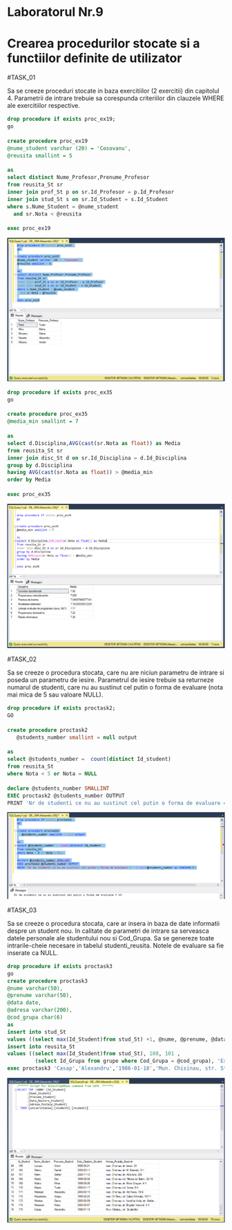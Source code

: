 # Laboratorul Nr.9
# Crearea procedurilor stocate si a functiilor definite de utilizator

#TASK_01

Sa se creeze proceduri stocate in baza exercitiilor (2 exercitii) din capitolul 4. Parametrii de intrare trebuie sa corespunda criteriilor din clauzele WHERE ale exercitiilor respective.

```SQL
drop procedure if exists proc_ex19;
go

create procedure proc_ex19
@nume_student varchar (20) = 'Cosovanu',
@reusita smallint = 5

as
select distinct Nume_Profesor,Prenume_Profesor
from reusita_St sr
inner join prof_St p on sr.Id_Profesor = p.Id_Profesor
inner join stud_St s on sr.Id_Student = s.Id_Student
where s.Nume_Student = @nume_student 
  and sr.Nota < @reusita

exec proc_ex19
```

![interogarea 1_1](Image1_1.PNG)

```SQL
drop procedure if exists proc_ex35
go

create procedure proc_ex35
@media_min smallint = 7

as
select d.Disciplina,AVG(cast(sr.Nota as float)) as Media
from reusita_St sr
inner join disc_St d on sr.Id_Disciplina = d.Id_Disciplina
group by d.Disciplina
having AVG(cast(sr.Nota as float)) > @media_min
order by Media

exec proc_ex35
```

![interogarea 1_2](Image1_2.PNG)

#TASK_02

Sa se creeze o procedura stocata, care nu are niciun parametru de intrare si poseda un parametru de iesire. Parametrul de iesire trebuie sa returneze numarul de studenti, care nu au sustinut cel putin o forma de evaluare (nota mai mica de 5 sau valoare NULL).

```SQL
drop procedure if exists proctask2;
GO

create procedure proctask2
   @students_number smallint = null output

as 
select @students_number =  count(distinct Id_student) 
from reusita_St
where Nota < 5 or Nota = NULL

declare @students_number SMALLINT
EXEC proctask2 @students_number OUTPUT
PRINT 'Nr de studenti ce nu au sustinut cel putin o forma de evaluare = ' + cast(@students_number as VARCHAR(3))
```

![interogarea 2](Image2.PNG)

#TASK_03

Sa se creeze o procedura stocata, care ar insera in baza de date informatii despre un student nou. In calitate de parametri de intrare sa serveasca datele personale ale studentului nou si Cod_Grupa. Sa se genereze toate intrarile-cheie necesare in tabelul studenti_reusita. Notele de evaluare sa fie inserate ca NULL.

```SQL
drop procedure if exists proctask3
go
create procedure proctask3
@nume varchar(50),
@prenume varchar(50),
@data date,
@adresa varchar(200),
@cod_grupa char(6)
as
insert into stud_St
values ((select max(Id_Student)from stud_St) +1, @nume, @prenume, @data, @adresa);
insert into reusita_St
values ((select max(Id_Student)from stud_St), 108, 101 , 
         (select Id_Grupa from grupe where Cod_Grupa = @cod_grupa), 'Examen', NULL, '2018-11-25')
exec proctask3 'Casap','Alexandru','1986-01-18','Mun. Chisinau, str. Studentilor','FAF171'
```

![interogarea 3](Image3.PNG)